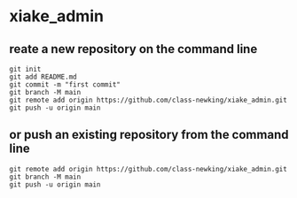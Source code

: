 # xiake_admin

## reate a new repository on the command line
```
git init
git add README.md
git commit -m "first commit"
git branch -M main
git remote add origin https://github.com/class-newking/xiake_admin.git
git push -u origin main
```
## or push an existing repository from the command line
```
git remote add origin https://github.com/class-newking/xiake_admin.git
git branch -M main
git push -u origin main
```
